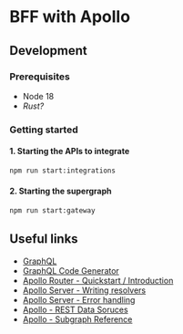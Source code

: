 # BFF with Apollo

## Development

### Prerequisites

- Node 18
- _Rust?_

### Getting started

#### 1. Starting the APIs to integrate

```bash
npm run start:integrations
```

#### 2. Starting the supergraph

```bash
npm run start:gateway
```

## Useful links

- [GraphQL](https://graphql.org/)
- [GraphQL Code Generator](https://the-guild.dev/graphql/codegen)
- [Apollo Router - Quickstart / Introduction](https://www.apollographql.com/docs/router/quickstart/)
- [Apollo Server - Writing resolvers](https://www.apollographql.com/docs/apollo-server/data/resolvers)
- [Apollo Server - Error handling](https://www.apollographql.com/docs/apollo-server/data/errors)
- [Apollo - REST Data Soruces](https://www.apollographql.com/docs/apollo-server/data/fetching-rest)
- [Apollo - Subgraph Reference](https://www.apollographql.com/docs/apollo-server/using-federation/api/apollo-subgraph/)
